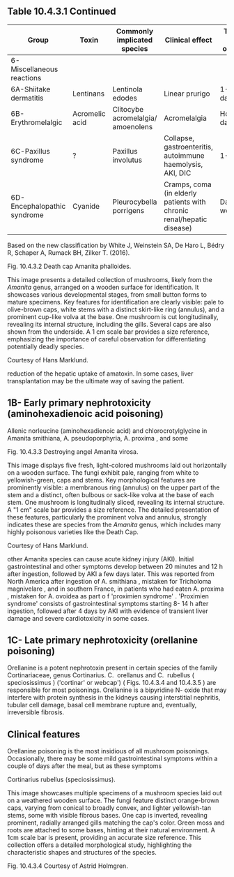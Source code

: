 ## Table 10.4.3.1 Continued

| Group                       | Toxin          | Commonly implicated species        | Clinical effect                                                       | Time of onset   |
|-----------------------------|----------------|------------------------------------|-----------------------------------------------------------------------|-----------------|
| 6-Miscellaneous reactions   |                |                                    |                                                                       |                 |
| 6A-Shiitake dermatitis      | Lentinans      | Lentinola edodes                   | Linear prurigo                                                        | 1-2 days        |
| 6B-Erythromelalgic          | Acromelic acid | Clitocybe acromelalgia/ amoenolens | Acromelalgia                                                          | Hours-days      |
| 6C-Paxillus syndrome        | ?              | Paxillus involutus                 | Collapse, gastroenteritis, autoimmune haemolysis, AKI, DIC            | 1-2 h           |
| 6D-Encephalopathic syndrome | Cyanide        | Pleurocybella porrigens            | Cramps, coma (in elderly patients with chronic renal/hepatic disease) | Days-weeks      |

Based on the new classification by White J, Weinstein SA, De Haro L, Bédry R, Schaper A, Rumack BH, Zilker T. (2016).

Fig. 10.4.3.2 Death cap Amanita phalloides.

This image presents a detailed collection of mushrooms, likely from the *Amanita* genus, arranged on a wooden surface for identification. It showcases various developmental stages, from small button forms to mature specimens. Key features for identification are clearly visible: pale to olive-brown caps, white stems with a distinct skirt-like ring (annulus), and a prominent cup-like volva at the base. One mushroom is cut longitudinally, revealing its internal structure, including the gills. Several caps are also shown from the underside. A 1 cm scale bar provides a size reference, emphasizing the importance of careful observation for differentiating potentially deadly species.

<!-- image -->

Courtesy of Hans Marklund.

reduction of the hepatic uptake of amatoxin. In some cases, liver transplantation may be the ultimate way of saving the patient.

## 1B-  Early primary nephrotoxicity (aminohexadienoic acid poisoning)

Allenic norleucine (aminohexadienoic acid) and chlorocrotylglycine in Amanita smithiana, A. pseudoporphyria, A. proxima , and some

Fig. 10.4.3.3 Destroying angel Amanita virosa.

This image displays five fresh, light-colored mushrooms laid out horizontally on a wooden surface. The fungi exhibit pale, ranging from white to yellowish-green, caps and stems. Key morphological features are prominently visible: a membranous ring (annulus) on the upper part of the stem and a distinct, often bulbous or sack-like volva at the base of each stem. One mushroom is longitudinally sliced, revealing its internal structure. A "1 cm" scale bar provides a size reference. The detailed presentation of these features, particularly the prominent volva and annulus, strongly indicates these are species from the *Amanita* genus, which includes many highly poisonous varieties like the Death Cap.

<!-- image -->

Courtesy of Hans Marklund.

other Amanita species can cause acute kidney injury (AKI). Initial gastrointestinal and other symptoms develop between 20 minutes and 12 h after ingestion, followed by AKI a few days later. This was reported from North America after ingestion of A. smithiana , mistaken for Tricholoma magnivelare ,  and in southern France, in patients who had eaten A. proxima ,  mistaken for A. ovoidea as  part o f 'proximien syndrome' . 'Proximien syndrome' consists of gastrointestinal symptoms starting 8-  14 h after ingestion, followed after 4 days by AKI with evidence of transient liver damage and severe cardiotoxicity in some cases.

## 1C-  Late primary nephrotoxicity (orellanine poisoning)

Orellanine  is  a  potent  nephrotoxin  present  in  certain  species  of the  family  Cortinariaceae,  genus Cortinarius.  C.  orellanus and C.  rubellus ( speciosissimus )  ('cortinar'  or  webcap')  ( Figs.  10.4.3.4 and 10.4.3.5 ) are responsible for most poisonings. Orellanine is a bipyridine N-  oxide that may interfere with protein synthesis in the kidneys causing interstitial nephritis, tubular cell damage, basal cell membrane rupture and, eventually, irreversible fibrosis.

## Clinical features

Orellanine poisoning is the most insidious of all mushroom poisonings. Occasionally, there may be some mild gastrointestinal symptoms within a couple of days after the meal, but as these symptoms

Cortinarius rubellus (speciosissimus).

This image showcases multiple specimens of a mushroom species laid out on a weathered wooden surface. The fungi feature distinct orange-brown caps, varying from conical to broadly convex, and lighter yellowish-tan stems, some with visible fibrous bases. One cap is inverted, revealing prominent, radially arranged gills matching the cap's color. Green moss and roots are attached to some bases, hinting at their natural environment. A 1cm scale bar is present, providing an accurate size reference. This collection offers a detailed morphological study, highlighting the characteristic shapes and structures of the species.

<!-- image -->

Fig. 10.4.3.4 Courtesy of Astrid Holmgren.
